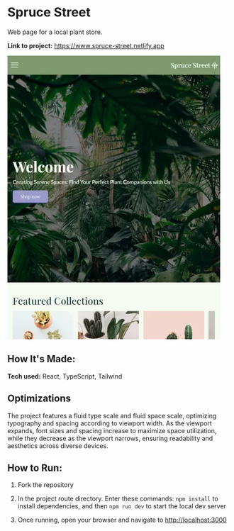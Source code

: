 # Spruce Street

Web page for a local plant store.

**Link to project:** https://www.spruce-street.netlify.app

![alt tag](/src/assets/readme-image.webp)

## How It's Made:

**Tech used:** React, TypeScript, Tailwind

## Optimizations

The project features a fluid type scale and fluid space scale, optimizing typography and spacing according to viewport width. As the viewport expands, font sizes and spacing increase to maximize space utilization, while they decrease as the viewport narrows, ensuring readability and aesthetics across diverse devices.

## How to Run:

1. Fork the repository

2. In the project route directory. Enter these commands:
   `npm install` to install dependencies, and then
   `npm run dev` to start the local dev server

3. Once running, open your browser and navigate to [http://localhost:3000](http://localhost:3000)
